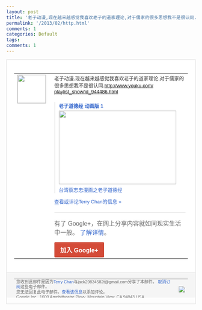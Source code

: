 ```yaml
---
layout: post
title: '老子动漫,现在越来越感觉我喜欢老子的道家理论,对于儒家的很多思想我不是很认同. http...'
permalink: '/2013/02/http.html'
comments: 1
categories: Default
tags: 
comments: 1
---
```

<!-- X-Notifications: 1:3e5f552830000000 -->

<div style="border:solid 1px #dfdfdf;color:#686868;font:13px Arial"><div style="background-color:#fff;padding:20px;"><table cellpadding="0" cellspacing="0"><tr><td style="padding-right:15px;vertical-align:top"><a href="https://plus.google.com/_/notifications/emlink?emr=14900066512970582018&amp;emid=CPCsibGXlbUCFUlUtAodaCkAAA&amp;path=%2F108643996575278738906&amp;dt=1359724203370&amp;uob=8"><img height="75" src="https://lh3.googleusercontent.com/-KKRGTyJ5Bl0/AAAAAAAAAAI/AAAAAAAAtnY/R4QEWIp3Ur0/s75-c-k-a/photo.jpg" style="border:solid 1px #cccccc;" width="75"/></a></td><td style="width:578px;color:#333;font:13px Arial;vertical-align:top"><div style="padding-bottom:10px">老子动漫,现在越来越感觉我喜欢老子的道家<wbr/>理论,对于儒家的很多思想我不是很认同.<a class="ot-anchor" href="http://www.youku.com/playlist_show/id_944486.html" rel="nofollow">h<wbr/>ttp://www.youku.com/<wbr/>playlist_show/id_944<wbr/>486.html</a></div><div style="margin-top:10px;padding-left:10px; border-left:2px solid #EAEAEA"><span style="margin-right:5px"><div style="margin-bottom:4px;font-weight:bold"><a href="https://plus.google.com/_/notifications/emlink?emr=14900066512970582018&amp;emid=CPCsibGXlbUCFUlUtAodaCkAAA&amp;path=%2F108643996575278738906%2Fposts%2FixipKkEirzX%3Fgpinv%3DAMIXal-HDSWDuPVv07Gb4iyq7SJ-cOuq-KdPBykfaobSls1XougW-ySSYlur3I9LkFVqX14RdRMVs9kviPcfV3b21j6w8APCmYm080QlpfEPVObKe9N-MsA&amp;dt=1359724203370&amp;uob=8" style="color:#3366CC;text-decoration:none;text-decoration:none">老子道德经 动画版 1</a></div><a href="https://plus.google.com/_/notifications/emlink?emr=14900066512970582018&amp;emid=CPCsibGXlbUCFUlUtAodaCkAAA&amp;path=%2F108643996575278738906%2Fposts%2FixipKkEirzX%3Fgpinv%3DAMIXal-HDSWDuPVv07Gb4iyq7SJ-cOuq-KdPBykfaobSls1XougW-ySSYlur3I9LkFVqX14RdRMVs9kviPcfV3b21j6w8APCmYm080QlpfEPVObKe9N-MsA&amp;dt=1359724203370&amp;uob=8" style="color:#3366CC;text-decoration:none"><img border="0" src="https://images2-focus-opensocial.googleusercontent.com/gadgets/proxy?url=http://i1.ytimg.com/vi/lRBv6uC6xQg/hqdefault.jpg&amp;container=focus&amp;gadget=a&amp;rewriteMime=image/*&amp;refresh=31536000&amp;resize_h=195" style="width:312px;height:195px;display:block"/></a><div style="margin:5px 0 12px 0"><a href="http://www.youtube.com/v/lRBv6uC6xQg?version=3&amp;autohide=1" style="color:#3366CC;text-decoration:none;text-decoration:none">台湾蔡志忠漫画之老子道德经</a></div></span></div><a href="https://plus.google.com/_/notifications/emlink?emr=14900066512970582018&amp;emid=CPCsibGXlbUCFUlUtAodaCkAAA&amp;path=%2F108643996575278738906%2Fposts%2FixipKkEirzX%3Fgpinv%3DAMIXal-HDSWDuPVv07Gb4iyq7SJ-cOuq-KdPBykfaobSls1XougW-ySSYlur3I9LkFVqX14RdRMVs9kviPcfV3b21j6w8APCmYm080QlpfEPVObKe9N-MsA&amp;dt=1359724203370&amp;uob=8" style="color:#3366CC;text-decoration:none">查看或评论Terry Chan的信息 »</a><div style="margin-top:20px;border-top:solid 1px #dfdfdf"><div style="padding:15px 0;color:#686868;font:16px Arial">有了 Google+，在网上分享内容就如同现实生活中一般。 <a href="http://www.google.com/+/learnmore/" style="color:#3366CC;text-decoration:none">了解详情</a>。</div><a href="https://plus.google.com/_/notifications/emlink?emr=14900066512970582018&amp;emid=CPCsibGXlbUCFUlUtAodaCkAAA&amp;path=%2F%3Fgpinv%3DAMIXal-HDSWDuPVv07Gb4iyq7SJ-cOuq-KdPBykfaobSls1XougW-ySSYlur3I9LkFVqX14RdRMVs9kviPcfV3b21j6w8APCmYm080QlpfEPVObKe9N-MsA&amp;dt=1359724203370&amp;uob=8" style="display:inline-block;padding:7px 15px;background-color:#d44b38; color:#fff;font-size:16px; font-weight:bold;border-radius:2px;-webkit-border-radius:2px; -moz-border-radius:2px;border:solid 1px #c43b28; white-space:nowrap;text-decoration:none">加入 Google+</a></div></td></tr></table></div><div style="border-top:solid 1px #dfdfdf;padding:0 20px; background-color:#f5f5f5"><table cellpadding="0" cellspacing="0" style="height:50px"><tbody><tr><td style="vertical-align:middle;width:100%; color:#636363;font:11px Arial; line-height:120%">您收到此邮件是因为<a href="https://plus.google.com/_/notifications/emlink?emr=14900066512970582018&amp;emid=CPCsibGXlbUCFUlUtAodaCkAAA&amp;path=%2F108643996575278738906%3Fgpinv%3DAMIXal-HDSWDuPVv07Gb4iyq7SJ-cOuq-KdPBykfaobSls1XougW-ySSYlur3I9LkFVqX14RdRMVs9kviPcfV3b21j6w8APCmYm080QlpfEPVObKe9N-MsA&amp;dt=1359724203370&amp;uob=8" style="color:#3366CC;text-decoration:none">Terry Chan</a>与jack29834582t@gmail.com分享了本邮件。 <a href="https://plus.google.com/_/notifications/emlink?emr=14900066512970582018&amp;emid=CPCsibGXlbUCFUlUtAodaCkAAA&amp;path=%2F_%2Fnonplus%2Femailsettings%3Fgpinv%3DAMIXal-HDSWDuPVv07Gb4iyq7SJ-cOuq-KdPBykfaobSls1XougW-ySSYlur3I9LkFVqX14RdRMVs9kviPcfV3b21j6w8APCmYm080QlpfEPVObKe9N-MsA%26est%3DADH5u8WDASBgOU1yqie2CV1yfuNoDU51Tw1kyE5V1H38HlAP_dCxWiKNXmyW3j5lDEVVXDSiDOxAup_VjrfhUnyC5k_6MQhn8prH864Ul3Mgdoc-mCmWUPUno2DaxDF6cF9flQ-8r6XsxihnlJO3eK4puPKTC-qzHg&amp;dt=1359724203370&amp;uob=8" style="color:#3366CC;text-decoration:none">取消订阅</a>这些电子邮件。<br/>您无法回复此电子邮件。<a href="https://plus.google.com/_/notifications/emlink?emr=14900066512970582018&amp;emid=CPCsibGXlbUCFUlUtAodaCkAAA&amp;path=%2F108643996575278738906%2Fposts%2FixipKkEirzX%3Fgpinv%3DAMIXal-HDSWDuPVv07Gb4iyq7SJ-cOuq-KdPBykfaobSls1XougW-ySSYlur3I9LkFVqX14RdRMVs9kviPcfV3b21j6w8APCmYm080QlpfEPVObKe9N-MsA&amp;dt=1359724203370&amp;uob=8" style="color:#3366CC;text-decoration:none">查看该信息</a>以添加评论。<br/>Google Inc., 1600 Amphitheatre Pkwy, Mountain View, CA 94043 USA<br/></td><td><img src="https://ssl.gstatic.com/s2/oz/images/notifications/logo/google-plus-6617a72bb36cc548861652780c9e6ff1.png"/></td></tr></tbody></table></div></div>